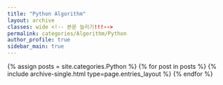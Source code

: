```yaml
---
title: "Python Algorithm"
layout: archive
classes: wide <!-- 본문 늘리기!!!-->
permalink: categories/Algorithm/Python
author_profile: true
sidebar_main: true
---
```



{% assign posts = site.categories.Python %}
{% for post in posts %} {% include archive-single.html type=page.entries_layout %} {% endfor %}